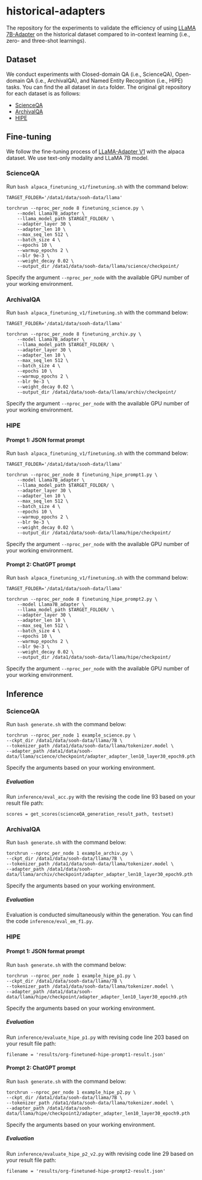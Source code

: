 # historical-adapters
The repository for the experiments to validate the efficiency of using [LLaMA 7B-Adapter](https://github.com/OpenGVLab/LLaMA-Adapter) on the historical dataset compared to in-context learning (i.e., zero- and three-shot learnings). 

## Dataset

We conduct experiments with Closed-domain QA (i.e., ScienceQA), Open-domain QA (i.e., ArchivalQA), and Named Entity Recognition (i.e., HIPE) tasks. You can find the all dataset in `data` folder. The original git repository for each dataset is as follows:

* [ScienceQA](https://github.com/lupantech/ScienceQA)
* [ArchivalQA](https://github.com/WangJiexin/ArchivalQA/tree/main)
* [HIPE](https://github.com/hipe-eval/HIPE-2022-data/tree/main)

## Fine-tuning 

We follow the fine-tuning process of [LLaMA-Adapter V1](https://github.com/OpenGVLab/LLaMA-Adapter/tree/main/alpaca_finetuning_v1) with the alpaca dataset. We use text-only modality and LLaMA 7B model.

### ScienceQA

Run `bash alpaca_finetuning_v1/finetuning.sh` with the command below:

```
TARGET_FOLDER='/data1/data/sooh-data/llama'

torchrun --nproc_per_node 8 finetuning_science.py \
    --model Llama7B_adapter \
    --llama_model_path $TARGET_FOLDER/ \
    --adapter_layer 30 \
    --adapter_len 10 \
    --max_seq_len 512 \
    --batch_size 4 \
    --epochs 10 \
    --warmup_epochs 2 \
    --blr 9e-3 \
    --weight_decay 0.02 \
    --output_dir /data1/data/sooh-data/llama/science/checkpoint/
```
Specify the argument `--nproc_per_node` with the available GPU number of your working environment.


### ArchivalQA

Run `bash alpaca_finetuning_v1/finetuning.sh` with the command below:

```
TARGET_FOLDER='/data1/data/sooh-data/llama'

torchrun --nproc_per_node 8 finetuning_archiv.py \
    --model Llama7B_adapter \
    --llama_model_path $TARGET_FOLDER/ \
    --adapter_layer 30 \
    --adapter_len 10 \
    --max_seq_len 512 \
    --batch_size 4 \
    --epochs 10 \
    --warmup_epochs 2 \
    --blr 9e-3 \
    --weight_decay 0.02 \
    --output_dir /data1/data/sooh-data/llama/archiv/checkpoint/
```
Specify the argument `--nproc_per_node` with the available GPU number of your working environment.


### HIPE

#### Prompt 1: JSON format prompt

Run `bash alpaca_finetuning_v1/finetuning.sh` with the command below:

```
TARGET_FOLDER='/data1/data/sooh-data/llama'

torchrun --nproc_per_node 8 finetuning_hipe_prompt1.py \
    --model Llama7B_adapter \
    --llama_model_path $TARGET_FOLDER/ \
    --adapter_layer 30 \
    --adapter_len 10 \
    --max_seq_len 512 \
    --batch_size 4 \
    --epochs 10 \
    --warmup_epochs 2 \
    --blr 9e-3 \
    --weight_decay 0.02 \
    --output_dir /data1/data/sooh-data/llama/hipe/checkpoint/
```
Specify the argument `--nproc_per_node` with the available GPU number of your working environment.

#### Prompt 2: ChatGPT prompt

Run `bash alpaca_finetuning_v1/finetuning.sh` with the command below:

```
TARGET_FOLDER='/data1/data/sooh-data/llama'

torchrun --nproc_per_node 8 finetuning_hipe_prompt2.py \
    --model Llama7B_adapter \
    --llama_model_path $TARGET_FOLDER/ \
    --adapter_layer 30 \
    --adapter_len 10 \
    --max_seq_len 512 \
    --batch_size 4 \
    --epochs 10 \
    --warmup_epochs 2 \
    --blr 9e-3 \
    --weight_decay 0.02 \
    --output_dir /data1/data/sooh-data/llama/hipe/checkpoint/
```
Specify the argument `--nproc_per_node` with the available GPU number of your working environment.


## Inference

### ScienceQA

Run `bash generate.sh` with the command below:

```
torchrun --nproc_per_node 1 example_science.py \
--ckpt_dir /data1/data/sooh-data/llama/7B \
--tokenizer_path /data1/data/sooh-data/llama/tokenizer.model \
--adapter_path /data1/data/sooh-data/llama/science/checkpoint/adapter_adapter_len10_layer30_epoch9.pth
```

Specify the arguments based on your working environment.

##### Evaluation

Run `inference/eval_acc.py` with the revising the code line 93 based on your result file path:

```
scores = get_scores(scienceQA_generation_result_path, testset)
```

### ArchivalQA

Run `bash generate.sh` with the command below:

```
torchrun --nproc_per_node 1 example_archiv.py \
--ckpt_dir /data1/data/sooh-data/llama/7B \
--tokenizer_path /data1/data/sooh-data/llama/tokenizer.model \
--adapter_path /data1/data/sooh-data/llama/archiv/checkpoint/adapter_adapter_len10_layer30_epoch9.pth
```

Specify the arguments based on your working environment.

##### Evaluation

Evaluation is conducted simultaneously within the generation. You can find the code `inference/eval_em_f1.py`.

### HIPE

#### Prompt 1: JSON format prompt

Run `bash generate.sh` with the command below:

```
torchrun --nproc_per_node 1 example_hipe_p1.py \
--ckpt_dir /data1/data/sooh-data/llama/7B \
--tokenizer_path /data1/data/sooh-data/llama/tokenizer.model \
--adapter_path /data1/data/sooh-data/llama/hipe/checkpoint/adapter_adapter_len10_layer30_epoch9.pth
```

Specify the arguments based on your working environment.

##### Evaluation

Run `inference/evaluate_hipe_p1.py` with revising code line 203 based on your result file path:

```
filename = 'results/org-finetuned-hipe-prompt1-result.json'
```


#### Prompt 2: ChatGPT prompt

Run `bash generate.sh` with the command below:

```
torchrun --nproc_per_node 1 example_hipe_p2.py \
--ckpt_dir /data1/data/sooh-data/llama/7B \
--tokenizer_path /data1/data/sooh-data/llama/tokenizer.model \
--adapter_path /data1/data/sooh-data/llama/hipe/checkpoint2/adapter_adapter_len10_layer30_epoch9.pth
```

Specify the arguments based on your working environment.

##### Evaluation

Run `inference/evaluate_hipe_p2_v2.py` with revising code line 29 based on your result file path:

```
filename = 'results/org-finetuned-hipe-prompt2-result.json'
```
